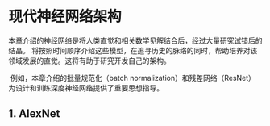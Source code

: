 # 现代神经网络架构

​	本章介绍的神经网络是将人类直觉和相关数学见解结合后，经过大量研究试错后的结晶。 将按照时间顺序介绍这些模型，在追寻历史的脉络的同时，帮助培养对该领域发展的直觉。这将有助于研究开发自己的架构。

​	例如，本章介绍的批量规范化（batch normalization）和残差网络（ResNet）为设计和训练深度神经网络提供了重要思想指导。

## 1. AlexNet

